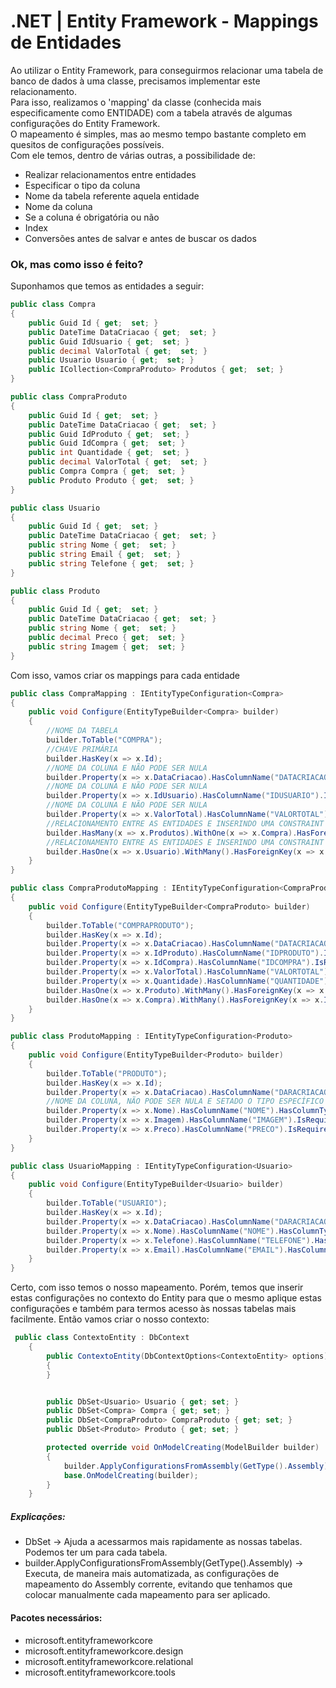 # .NET | Entity Framework - Mappings de Entidades

Ao utilizar o Entity Framework, para conseguirmos relacionar uma tabela de banco de dados à uma classe, precisamos implementar este relacionamento.<br/>
Para isso, realizamos o 'mapping' da classe (conhecida mais especificamente como ENTIDADE) com a tabela através de algumas configurações do Entity Framework.<br/>
O mapeamento é simples, mas ao mesmo tempo bastante completo em quesitos de configurações possíveis.<br/>
Com ele temos, dentro de várias outras, a possibilidade de: <br/>
- Realizar relacionamentos entre entidades
- Especificar o tipo da coluna
- Nome da tabela referente aquela entidade
- Nome da coluna
- Se a coluna é obrigatória ou não
- Index
- Conversões antes de salvar e antes de buscar os dados

### Ok, mas como isso é feito?
Suponhamos que temos as entidades a seguir:

```c#
public class Compra
{
    public Guid Id { get;  set; }
    public DateTime DataCriacao { get;  set; }
    public Guid IdUsuario { get;  set; }
    public decimal ValorTotal { get;  set; }
    public Usuario Usuario { get;  set; }
    public ICollection<CompraProduto> Produtos { get;  set; }
}

public class CompraProduto
{
    public Guid Id { get;  set; }
    public DateTime DataCriacao { get;  set; }
    public Guid IdProduto { get;  set; }
    public Guid IdCompra { get;  set; }
    public int Quantidade { get;  set; }
    public decimal ValorTotal { get;  set; }
    public Compra Compra { get;  set; }
    public Produto Produto { get;  set; }
}

public class Usuario
{
    public Guid Id { get;  set; }
    public DateTime DataCriacao { get;  set; }
    public string Nome { get;  set; }
    public string Email { get;  set; }
    public string Telefone { get;  set; }
}

public class Produto
{
    public Guid Id { get;  set; }
    public DateTime DataCriacao { get;  set; }
    public string Nome { get;  set; }
    public decimal Preco { get;  set; }
    public string Imagem { get;  set; }
}
```
Com isso, vamos criar os mappings para cada entidade
``` c#
public class CompraMapping : IEntityTypeConfiguration<Compra>
{
    public void Configure(EntityTypeBuilder<Compra> builder)
    {
        //NOME DA TABELA
        builder.ToTable("COMPRA");
        //CHAVE PRIMÁRIA
        builder.HasKey(x => x.Id);
        //NOME DA COLUNA E NÃO PODE SER NULA
        builder.Property(x => x.DataCriacao).HasColumnName("DATACRIACAO").IsRequired();
        //NOME DA COLUNA E NÃO PODE SER NULA
        builder.Property(x => x.IdUsuario).HasColumnName("IDUSUARIO").IsRequired();
        //NOME DA COLUNA E NÃO PODE SER NULA
        builder.Property(x => x.ValorTotal).HasColumnName("VALORTOTAL").IsRequired();
        //RELACIONAMENTO ENTRE AS ENTIDADES E INSERINDO UMA CONSTRAINT DE EXCLUSÃO EM CASCATA
        builder.HasMany(x => x.Produtos).WithOne(x => x.Compra).HasForeignKey(x => x.IdCompra).OnDelete(DeleteBehavior.Cascade);
        //RELACIONAMENTO ENTRE AS ENTIDADES E INSERINDO UMA CONSTRAINT DE EXCLUSÃO EM CASCATA
        builder.HasOne(x => x.Usuario).WithMany().HasForeignKey(x => x.IdUsuario).OnDelete(DeleteBehavior.Cascade);
    }
}

public class CompraProdutoMapping : IEntityTypeConfiguration<CompraProduto>
{
    public void Configure(EntityTypeBuilder<CompraProduto> builder)
    {
        builder.ToTable("COMPRAPRODUTO");
        builder.HasKey(x => x.Id);
        builder.Property(x => x.DataCriacao).HasColumnName("DATACRIACAO").IsRequired();
        builder.Property(x => x.IdProduto).HasColumnName("IDPRODUTO").IsRequired();
        builder.Property(x => x.IdCompra).HasColumnName("IDCOMPRA").IsRequired();
        builder.Property(x => x.ValorTotal).HasColumnName("VALORTOTAL").IsRequired();
        builder.Property(x => x.Quantidade).HasColumnName("QUANTIDADE").IsRequired();
        builder.HasOne(x => x.Produto).WithMany().HasForeignKey(x => x.IdProduto).OnDelete(DeleteBehavior.Cascade);
        builder.HasOne(x => x.Compra).WithMany().HasForeignKey(x => x.IdCompra).OnDelete(DeleteBehavior.Cascade);
    }
}

public class ProdutoMapping : IEntityTypeConfiguration<Produto>
{
    public void Configure(EntityTypeBuilder<Produto> builder)
    {
        builder.ToTable("PRODUTO");
        builder.HasKey(x => x.Id);
        builder.Property(x => x.DataCriacao).HasColumnName("DARACRIACAO").IsRequired();
        //NOME DA COLUNA, NÃO PODE SER NULA E SETADO O TIPO ESPECÍFICO COMO VARCHAR(100) 
        builder.Property(x => x.Nome).HasColumnName("NOME").HasColumnType("VARCHAR(100)").IsRequired();
        builder.Property(x => x.Imagem).HasColumnName("IMAGEM").IsRequired();
        builder.Property(x => x.Preco).HasColumnName("PRECO").IsRequired();
    }
}

public class UsuarioMapping : IEntityTypeConfiguration<Usuario>
{
    public void Configure(EntityTypeBuilder<Usuario> builder)
    {
        builder.ToTable("USUARIO");
        builder.HasKey(x => x.Id);
        builder.Property(x => x.DataCriacao).HasColumnName("DARACRIACAO").IsRequired();
        builder.Property(x => x.Nome).HasColumnName("NOME").HasColumnType("VARCHAR(100)").IsRequired();
        builder.Property(x => x.Telefone).HasColumnName("TELEFONE").HasColumnType("VARCHAR(15)").IsRequired();
        builder.Property(x => x.Email).HasColumnName("EMAIL").HasColumnType("VARCHAR(100)").IsRequired();
    }
}
```
Certo, com isso temos o nosso mapeamento. Porém, temos que inserir estas configurações no contexto do Entity para que o mesmo aplique estas configurações e também para termos acesso às nossas tabelas mais facilmente.
Então vamos criar o nosso contexto:

``` c#
 public class ContextoEntity : DbContext
    {
        public ContextoEntity(DbContextOptions<ContextoEntity> options) : base(options)
        {
        }


        public DbSet<Usuario> Usuario { get; set; }
        public DbSet<Compra> Compra { get; set; }
        public DbSet<CompraProduto> CompraProduto { get; set; }
        public DbSet<Produto> Produto { get; set; }

        protected override void OnModelCreating(ModelBuilder builder)
        {
            builder.ApplyConfigurationsFromAssembly(GetType().Assembly);
            base.OnModelCreating(builder);
        }
    }
```
##### Explicações:
- DbSet<Type> -> Ajuda a acessarmos mais rapidamente as nossas tabelas. Podemos ter um para cada tabela.
- builder.ApplyConfigurationsFromAssembly(GetType().Assembly) -> Executa, de maneira mais automatizada, as configurações de mapeamento do Assembly corrente, evitando que tenhamos que colocar manualmente cada mapeamento para ser aplicado.
    
#### Pacotes necessários:
- microsoft.entityframeworkcore
- microsoft.entityframeworkcore.design
- microsoft.entityframeworkcore.relational
- microsoft.entityframeworkcore.tools
